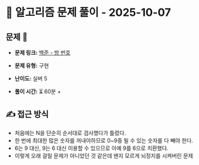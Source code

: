 # 📝 알고리즘 문제 풀이 - 2025-10-07

## 문제 📖

- **문제 링크:** [백준 - 방 번호](https://www.acmicpc.net/problem/1475)

- **문제 유형:** 구현

- **난이도:** 실버 5

- **풀이 시간:** ⏳ 60분 +

## ✍ 접근 방식

- 처음에는 N을 단순히 순서대로 검사했다가 틀렸다.
- 한 번에 최대한 많은 숫자를 꺼내야하므로 0~9중 될 수 있는 숫자를 다 빼야 한다.
- 6는 9 대신, 9는 6 대신 이용할 수 있으므로 아예 9를 6으로 치환했다.
- 이렇게 오래 걸릴 문제가 아니었던 것 같은데 왠지 모르게 뇌정지를 시켜버린 문제
